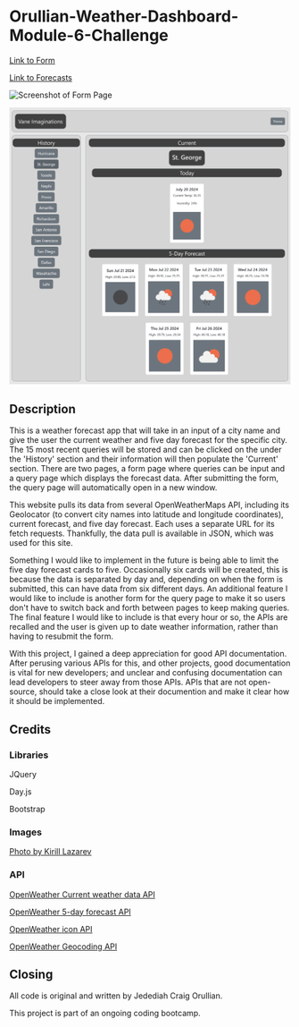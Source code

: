 # Orullian-Weather-Dashboard-Module-6-Challenge

[Link to Form](https://jorullian.github.io/orullian-weather-dashboard-module-6-challenge/)

[Link to Forecasts](https://jorullian.github.io/orullian-weather-dashboard-module-6-challenge/query.html)

![Screenshot of Form Page](./assets/images/weather-forecast-form-screenshot.png)

![Screenshot of Forecast Page](./assets/images/_C__Users_jeded_OneDrive_Desktop_classwork_module-6_02-Challenge_Develop_query.html.png)

## Description

This is a weather forecast app that will take in an input of a city name and give the user the current weather and five day forecast for the specific city.  The 15 most recent queries will be stored and can be clicked on the under the 'History' section and their information will then populate the 'Current' section.  There are two pages, a form page where queries can be input and a query page which displays the forecast data.  After submitting the form, the query page will automatically open in a new window.

This website pulls its data from several OpenWeatherMaps API, including its Geolocator (to convert city names into latitude and longitude coordinates), current forecast, and five day forecast.  Each uses a separate URL for its fetch requests.  Thankfully, the data pull is available in JSON, which was used for this site.  

Something I would like to implement in the future is being able to limit the five day forecast cards to five.  Occasionally six cards will be created, this is because the data is separated by day and, depending on when the form is submitted, this can have data from six different days.  An additional feature I would like to include is another form for the query page to make it so users don't have to switch back and forth between pages to keep making queries.  The final feature I would like to include is that every hour or so, the APIs are recalled and the user is given up to date weather information, rather than having to resubmit the form.

With this project, I gained a deep appreciation for good API documentation.  After perusing various APIs for this, and other projects, good documentation is vital for new developers; and unclear and confusing documentation can lead developers to steer away from those APIs.  APIs that are not open-source, should take a close look at their documention and make it clear how it should be implemented.

## Credits

### Libraries

JQuery

Day.js

Bootstrap

### Images

[Photo by Kirill Lazarev](https://www.pexels.com/photo/green-valley-in-alpine-mountains-9801136/)

### API

[OpenWeather Current weather data API](https://openweathermap.org/current)

[OpenWeather 5-day forecast API](https://openweathermap.org/forecast5#limit)

[OpenWeather icon API](https://openweathermap.org/weather-conditions#Weather-Condition-Codes-2)

[OpenWeather Geocoding API](https://openweathermap.org/api/geocoding-api#direct)


## Closing

All code is original and written by Jedediah Craig Orullian.

This project is part of an ongoing coding bootcamp.